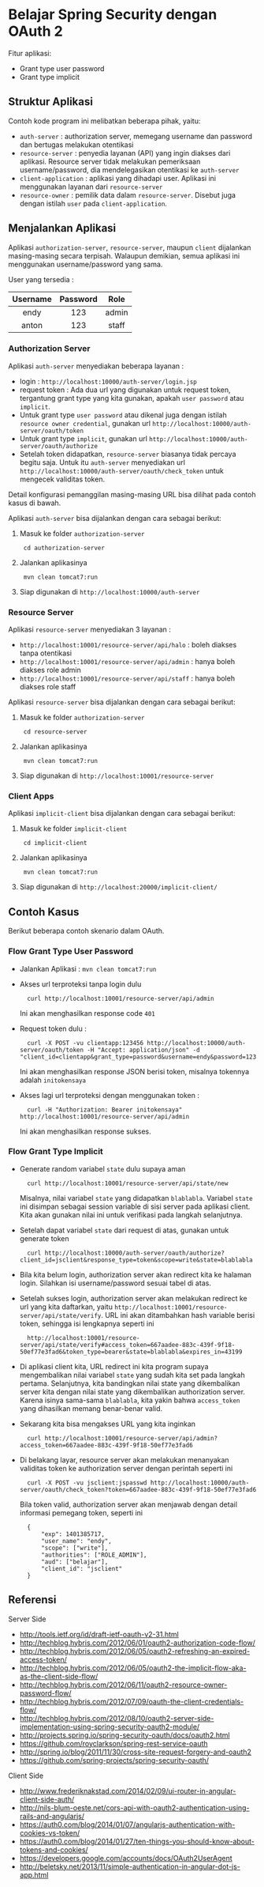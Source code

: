 # Belajar Spring Security dengan OAuth 2 #

Fitur aplikasi:

* Grant type user password
* Grant type implicit

## Struktur Aplikasi ##

Contoh kode program ini melibatkan beberapa pihak, yaitu:

* `auth-server` : authorization server, memegang username dan password dan bertugas melakukan otentikasi
* `resource-server` : penyedia layanan (API) yang ingin diakses dari aplikasi. Resource server tidak melakukan pemeriksaan username/password, dia mendelegasikan otentikasi ke `auth-server`
* `client-application` : aplikasi yang dihadapi user. Aplikasi ini menggunakan layanan dari `resource-server`
* `resource-owner` : pemilik data dalam `resource-server`. Disebut juga dengan istilah `user` pada `client-application`.

## Menjalankan Aplikasi ##

Aplikasi `authorization-server`, `resource-server`, maupun `client` dijalankan masing-masing secara terpisah. Walaupun demikian, semua aplikasi ini menggunakan username/password yang sama.

User yang tersedia :

| Username | Password | Role  |
|:--------:|:--------:|:-----:|
| endy     | 123      | admin |
| anton    | 123      | staff |


### Authorization Server ###

Aplikasi `auth-server` menyediakan beberapa layanan :

* login : `http://localhost:10000/auth-server/login.jsp`
* request token : Ada dua url yang digunakan untuk request token, tergantung grant type yang kita gunakan, apakah `user password` atau `implicit`.
* Untuk grant type `user password` atau dikenal juga dengan istilah `resource owner credential`, gunakan url `http://localhost:10000/auth-server/oauth/token`
* Untuk grant type `implicit`, gunakan url `http://localhost:10000/auth-server/oauth/authorize`
* Setelah token didapatkan, `resource-server` biasanya tidak percaya begitu saja. Untuk itu `auth-server` menyediakan url `http://localhost:10000/auth-server/oauth/check_token` untuk mengecek validitas token.

Detail konfigurasi pemanggilan masing-masing URL bisa dilihat pada contoh kasus di bawah.

Aplikasi `auth-server` bisa dijalankan dengan cara sebagai berikut:

1. Masuk ke folder `authorization-server`

        cd authorization-server

2. Jalankan aplikasinya

        mvn clean tomcat7:run

3. Siap digunakan di `http://localhost:10000/auth-server`

### Resource Server ###

Aplikasi `resource-server` menyediakan 3 layanan : 

* `http://localhost:10001/resource-server/api/halo` : boleh diakses tanpa otentikasi
* `http://localhost:10001/resource-server/api/admin` : hanya boleh diakses role admin
* `http://localhost:10001/resource-server/api/staff` : hanya boleh diakses role staff

Aplikasi `resource-server` bisa dijalankan dengan cara sebagai berikut:

1. Masuk ke folder `authorization-server`

        cd resource-server

2. Jalankan aplikasinya

        mvn clean tomcat7:run

3. Siap digunakan di `http://localhost:10001/resource-server`

### Client Apps ###

Aplikasi `implicit-client` bisa dijalankan dengan cara sebagai berikut:

1. Masuk ke folder `implicit-client`

        cd implicit-client

2. Jalankan aplikasinya

        mvn clean tomcat7:run

3. Siap digunakan di `http://localhost:20000/implicit-client/`

## Contoh Kasus ##

Berikut beberapa contoh skenario dalam OAuth.

### Flow Grant Type User Password ##

* Jalankan Aplikasi : `mvn clean tomcat7:run`
* Akses url terproteksi tanpa login dulu

        curl http://localhost:10001/resource-server/api/admin 
    
    Ini akan menghasilkan response code `401`

* Request token dulu : 

        curl -X POST -vu clientapp:123456 http://localhost:10000/auth-server/oauth/token -H "Accept: application/json" -d "client_id=clientapp&grant_type=password&username=endy&password=123" 

    Ini akan menghasilkan response JSON berisi token, misalnya tokennya adalah `initokensaya`

* Akses lagi url terproteksi dengan menggunakan token : 

        curl -H "Authorization: Bearer initokensaya" http://localhost:10001/resource-server/api/admin

    Ini akan menghasilkan response sukses.


### Flow Grant Type Implicit ###

* Generate random variabel `state` dulu supaya aman

        curl http://localhost:10001/resource-server/api/state/new
        
    Misalnya, nilai variabel `state` yang didapatkan `blablabla`. Variabel `state` ini disimpan sebagai session variable di sisi server pada aplikasi client. Kita akan gunakan nilai ini untuk verifikasi pada langkah selanjutnya.

* Setelah dapat variabel `state` dari request di atas, gunakan untuk generate token

        curl http://localhost:10000/auth-server/oauth/authorize?client_id=jsclient&response_type=token&scope=write&state=blablabla

* Bila kita belum login, authorization server akan redirect kita ke halaman login. Silahkan isi username/password sesuai tabel di atas.

* Setelah sukses login, authorization server akan melakukan redirect ke url yang kita daftarkan, yaitu `http://localhost:10001/resource-server/api/state/verify`. URL ini akan ditambahkan hash variable berisi token, sehingga isi lengkapnya seperti ini
    
        http://localhost:10001/resource-server/api/state/verify#access_token=667aadee-883c-439f-9f18-50ef77e3fad6&token_type=bearer&state=blablabla&expires_in=43199

* Di aplikasi client kita, URL redirect ini kita program supaya mengembalikan nilai variabel `state` yang sudah kita set pada langkah pertama. Selanjutnya, kita bandingkan nilai state yang dikembalikan server kita dengan nilai state yang dikembalikan authorization server. Karena isinya sama-sama `blablabla`, kita yakin bahwa `access_token` yang dihasilkan memang benar-benar valid.

* Sekarang kita bisa mengakses URL yang kita inginkan

        curl http://localhost:10001/resource-server/api/admin?access_token=667aadee-883c-439f-9f18-50ef77e3fad6

* Di belakang layar, resource server akan melakukan menanyakan validitas token ke authorization server dengan perintah seperti ini

        curl -X POST -vu jsclient:jspasswd http://localhost:10000/auth-server/oauth/check_token?token=667aadee-883c-439f-9f18-50ef77e3fad6
    
    Bila token valid, authorization server akan menjawab dengan detail informasi pemegang token, seperti ini
    
        {
            "exp": 1401385717,
            "user_name": "endy",
            "scope": ["write"],
            "authorities": ["ROLE_ADMIN"],
            "aud": ["belajar"],
            "client_id": "jsclient"
        }

## Referensi ##

Server Side

* http://tools.ietf.org/id/draft-ietf-oauth-v2-31.html
* http://techblog.hybris.com/2012/06/01/oauth2-authorization-code-flow/
* http://techblog.hybris.com/2012/06/05/oauth2-refreshing-an-expired-access-token/
* http://techblog.hybris.com/2012/06/05/oauth2-the-implicit-flow-aka-as-the-client-side-flow/
* http://techblog.hybris.com/2012/06/11/oauth2-resource-owner-password-flow/
* http://techblog.hybris.com/2012/07/09/oauth-the-client-credentials-flow/
* http://techblog.hybris.com/2012/08/10/oauth2-server-side-implementation-using-spring-security-oauth2-module/
* http://projects.spring.io/spring-security-oauth/docs/oauth2.html
* https://github.com/royclarkson/spring-rest-service-oauth
* http://spring.io/blog/2011/11/30/cross-site-request-forgery-and-oauth2
* https://github.com/spring-projects/spring-security-oauth/

Client Side

* http://www.frederiknakstad.com/2014/02/09/ui-router-in-angular-client-side-auth/
* http://nils-blum-oeste.net/cors-api-with-oauth2-authentication-using-rails-and-angularjs/
* https://auth0.com/blog/2014/01/07/angularjs-authentication-with-cookies-vs-token/
* https://auth0.com/blog/2014/01/27/ten-things-you-should-know-about-tokens-and-cookies/
* https://developers.google.com/accounts/docs/OAuth2UserAgent
* http://beletsky.net/2013/11/simple-authentication-in-angular-dot-js-app.html
